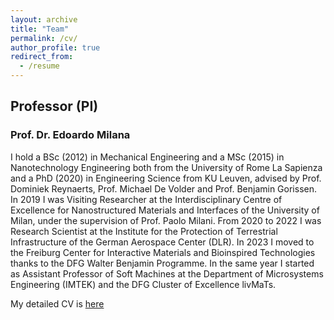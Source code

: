 ```yaml
---
layout: archive
title: "Team"
permalink: /cv/
author_profile: true
redirect_from:
  - /resume
---
```

## Professor (PI)

### Prof. Dr. Edoardo Milana

I hold a BSc (2012) in Mechanical Engineering and a MSc (2015) in Nanotechnology Engineering both from the University of Rome La Sapienza and a PhD (2020) in Engineering Science from KU Leuven, advised by Prof. Dominiek Reynaerts, Prof. Michael De Volder and Prof. Benjamin Gorissen. In 2019 I was Visiting Researcher at the Interdisciplinary Centre of Excellence for Nanostructured Materials and Interfaces of the University of Milan, under the supervision of Prof. Paolo Milani. From 2020 to 2022 I was Research Scientist at the Institute for the Protection of Terrestrial Infrastructure of the German Aerospace Center (DLR). In 2023 I moved to the Freiburg Center for Interactive Materials and Bioinspired Technologies thanks to the DFG Walter Benjamin Programme. In the same year I started as Assistant Professor of Soft Machines at the Department of Microsystems Engineering (IMTEK) and the DFG Cluster of Excellence livMaTs.

My detailed CV is [here](/files/pdf/cv_milana.pdf)


